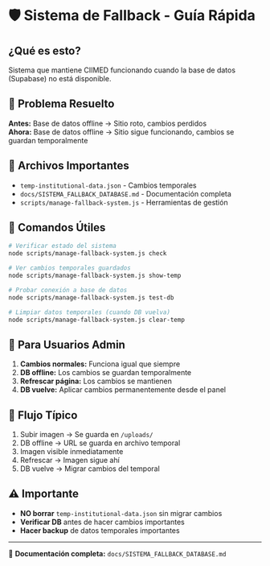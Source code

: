 # 🛡️ Sistema de Fallback - Guía Rápida

## ¿Qué es esto?

Sistema que mantiene CIIMED funcionando cuando la base de datos (Supabase) no está disponible.

## 🚨 Problema Resuelto

**Antes:** Base de datos offline → Sitio roto, cambios perdidos  
**Ahora:** Base de datos offline → Sitio sigue funcionando, cambios se guardan temporalmente

## 📁 Archivos Importantes

- `temp-institutional-data.json` - Cambios temporales
- `docs/SISTEMA_FALLBACK_DATABASE.md` - Documentación completa
- `scripts/manage-fallback-system.js` - Herramientas de gestión

## 🔧 Comandos Útiles

```bash
# Verificar estado del sistema
node scripts/manage-fallback-system.js check

# Ver cambios temporales guardados
node scripts/manage-fallback-system.js show-temp

# Probar conexión a base de datos
node scripts/manage-fallback-system.js test-db

# Limpiar datos temporales (cuando DB vuelva)
node scripts/manage-fallback-system.js clear-temp
```

## 🎯 Para Usuarios Admin

1. **Cambios normales:** Funciona igual que siempre
2. **DB offline:** Los cambios se guardan temporalmente
3. **Refrescar página:** Los cambios se mantienen
4. **DB vuelve:** Aplicar cambios permanentemente desde el panel

## 🔄 Flujo Típico

1. Subir imagen → Se guarda en `/uploads/`
2. DB offline → URL se guarda en archivo temporal
3. Imagen visible inmediatamente
4. Refrescar → Imagen sigue ahí
5. DB vuelve → Migrar cambios del temporal

## ⚠️ Importante

- **NO borrar** `temp-institutional-data.json` sin migrar cambios
- **Verificar DB** antes de hacer cambios importantes
- **Hacer backup** de datos temporales importantes

---

📖 **Documentación completa:** `docs/SISTEMA_FALLBACK_DATABASE.md`